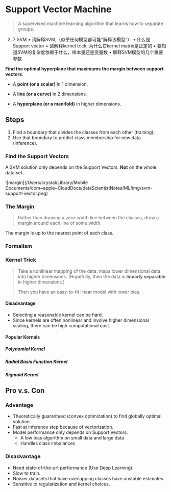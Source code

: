 # Support Vector Machine

> A supervised machine learning algorithm that learns how to separate groups.

2. 7 SVM
   •        请解释SVM,（似乎任何模型都可能“解释该模型”）
   •        什么是Support vector
   •        请解释kernel trick, 为什么它kernel matrix是正定的
   •        要知道SVM的复杂度依赖于什么，样本量还是变量数
   •        解释SVM模型的几个重要参数



**Find the optimal hyperplane that maximums the margin between support vectors**.

* A **point \(or a scalar\)** in 1 dimension.

* A **line \(or a curve\)** in 2 dimensions.

* A **hyperplane \(or a manifold\)** in higher dimensions.

## Steps

1. Find a boundary that divides the classes from each other \(training\).
2. Use that boundary to predict class membership for new data \(inference\).

### Find the Support Vectors

A SVM solution only depends on the Support Vectors. **Not** on the whole data set.

![margin](/Users/crystal/Library/Mobile Documents/com~apple~CloudDocs/dataScientistNotes/ML/img/svm-support-vector.png)

### The Margin

> Rather than drawing a zero-width line between the classes, draw a margin around each line of some width.

The margin is up to the nearest point of each class.

### Formalism

### Kernel Trick

> Take a nonlinear mapping of the data: maps lower dimensional data into higher dimensions. (Hopefully, then the data is **linearly separable** in higher dimensions.)
>
> Then you have an easy-to-fit linear model with lower bias.

#### Disadvantage

- Selecting a reasonable kernel can be hard.
- Since kernels are often nonlinear and involve higher dimensional scaling, there can be high computational cost.

#### Popular Kernals

##### Polynomial Kernel

##### Radial Basis Function Kernel

##### Sigmoid Kernel

## Pro v.s. Con

### Advantage

* Theoretically guaranteed \(convex optimization\) to find globally optimal solution.
* Fast at inference step because of vectorization.
* Model performance only depends on Support Vectors.
  * A low bias algorithm on small data and large data
  * Handles class imbalances

### Disadvantage

* Need state-of-the-art performance \(Use Deep Learning\).
* Slow to train.
* Noisier datasets that have overlapping classes have unstable estimates.
* Sensitive to regularization and kernel choices.
